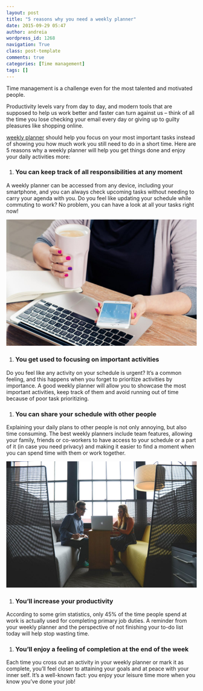 ```yaml
---
layout: post
title: "5 reasons why you need a weekly planner"
date: 2015-09-29 05:47
author: andreia
wordpress_id: 1268
navigation: True
class: post-template
comments: true
categories: [Time management]
tags: []
---
```



Time management is a challenge even for the most talented and motivated people.


Productivity levels vary from day to day, and modern tools that are supposed to help us work better and faster can turn against us – think of all the time you lose checking your email every day or giving up to guilty pleasures like shopping online.


[weekly planner](http://weekplan.net) should help you focus on your most important tasks instead of showing you how much work you still need to do in a short time. Here are 5 reasons why a weekly planner will help you get things done and enjoy your daily activities more:


1.  ### You can keep track of all responsibilities at any moment



A weekly planner can be accessed from any device, including your smartphone, and you can always check upcoming tasks without needing to carry your agenda with you. Do you feel like updating your schedule while commuting to work? No problem, you can have a look at all your tasks right now!


<a href="http://54.173.16.9/wp-content/uploads/2015/09/office-620823_1920.jpg">![office-620823_1920](/assets/images/uploads/1268-office-620823_1920-1024x680.jpg)</a>


1.  ### You get used to focusing on important activities



Do you feel like any activity on your schedule is urgent? It’s a common feeling, and this happens when you forget to prioritize activities by importance. A good weekly planner will allow you to showcase the most important activities, keep track of them and avoid running out of time because of poor task prioritizing.


1.  ### You can share your schedule with other people



Explaining your daily plans to other people is not only annoying, but also time consuming. The best weekly planners include team features, allowing your family, friends or co-workers to have access to your schedule or a part of it (in case you need privacy) and making it easier to find a moment when you can spend time with them or work together.


<a href="http://54.173.16.9/wp-content/uploads/2015/09/entrepreneur-593361_1920.jpg">![entrepreneur-593361_1920](/assets/images/uploads/1268-entrepreneur-593361_1920-1024x678.jpg)</a>


1.  ### You’ll increase your productivity



According to some grim statistics, only 45% of the time people spend at work is actually used for completing primary job duties. A reminder from your weekly planner and the perspective of not finishing your to-do list today will help stop wasting time.


1.  ### You’ll enjoy a feeling of completion at the end of the week



Each time you cross out an activity in your weekly planner or mark it as complete, you’ll feel closer to attaining your goals and at peace with your inner self. It’s a well-known fact: you enjoy your leisure time more when you know you’ve done your job!

